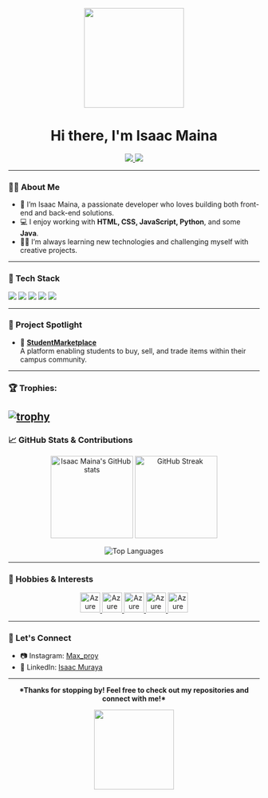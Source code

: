 <!-- Profile README for Isaac Maina -->
<p align="center">
  <img src="https://media.giphy.com/media/v1.Y2lkPTc5MGI3NjExOG94c2lvbjF2cHA2amRobXZnc2VqYXg1cmQ0Njd2M2Q2bmIwcHNneiZlcD12MV9zdGlja2Vyc19zZWFyY2gmY3Q9cw/kSxi9DiWH4Q8q1Kbql/giphy.gif" width="200" height="200">
</p>
<h1 align="center"> Hi there, I'm Isaac Maina</h1>
<p align="center">
  <a href="https://www.instagram.com/Max_proy/">
    <img src="https://img.shields.io/badge/Instagram-Max__proy-E1306C?style=flat&logo=instagram&logoColor=white"/>
  </a>
  <a href="https://www.linkedin.com/in/Isaac-Muraya">
    <img src="https://img.shields.io/badge/LinkedIn-Isaac%20Muraya-0077B5?style=flat&logo=linkedin&logoColor=white"/>
  </a>
</p>

---

### 👨‍💻 About Me

- 🌱 I’m Isaac Maina, a passionate developer who loves building both front-end and back-end solutions.
- 💻 I enjoy working with **HTML, CSS, JavaScript, Python**, and some **Java**.
- 🧑‍🎓 I’m always learning new technologies and challenging myself with creative projects.

---

### 🚀 Tech Stack

<p>
  <img src="https://img.shields.io/badge/HTML5-E34F26?style=flat&logo=html5&logoColor=white"/>
  <img src="https://img.shields.io/badge/CSS3-1572B6?style=flat&logo=css3&logoColor=white"/>
  <img src="https://img.shields.io/badge/JavaScript-F7DF1E?style=flat&logo=javascript&logoColor=black"/>
  <img src="https://img.shields.io/badge/Python-3776AB?style=flat&logo=python&logoColor=white"/>
  <img src="https://img.shields.io/badge/Java-007396?style=flat&logo=java&logoColor=white"/>
</p>

---

### 🌟 Project Spotlight

- 🛒 **[StudentMarketplace](https://github.com/maxproy/studentmarketplace)**  
   A platform enabling students to buy, sell, and trade items within their campus community.

---


### 🏆 Trophies:
[![trophy](https://github-profile-trophy.vercel.app/?username=maxproy&theme=dracula)](https://github.com/ryo-ma/github-profile-trophy)
---

### 📈 GitHub Stats & Contributions

<p align="center">
  <img src="https://github-readme-stats.vercel.app/api?username=maxproy&show_icons=true&theme=radical" alt="Isaac Maina's GitHub stats" height="165"/>
  <img src="https://github-readme-streak-stats.herokuapp.com/?user=maxproy&theme=radical" alt="GitHub Streak" height="165"/>
</p>
<p align="center">
  <img src="https://github-readme-stats.vercel.app/api/top-langs/?username=maxproy&layout=compact&theme=radical" alt="Top Languages"/>
</p>

---

### 🎨 Hobbies & Interests
<p align="center">

  <a href="https://jharohit.com.np" target="_blank">
    <img src="https://github.com/getintorj/getintorj/blob/master/Man%20Technologist%20Medium-Dark%20Skin%20Tone.png?raw=true" alt="Azure" width="40" height="40" />
  </a>
  <a href="https://jharohit.com.np" target="_blank">
    <img src="https://raw.githubusercontent.com/getintorj/getintorj/master/Video%20Game.webp" alt="Azure" width="40" height="40" />
  </a>
  
  <a href="https://jharohit.com.np" target="_blank">
    <img src="https://raw.githubusercontent.com/getintorj/getintorj/master/Soccer%20Ball.webp" alt="Azure" width="40" height="40" />
  </a>

  <a href="https://jharohit.com.np" target="_blank">
    <img src="https://github.com/getintorj/getintorj/blob/master/Musical%20Notes.png?raw=true" alt="Azure" width="40" height="40" />
  </a>

  <a href="https://jharohit.com.np" target="_blank">
    <img src="https://github.com/getintorj/getintorj/blob/master/globe.gif?raw=true" alt="Azure" width="40" height="40" />
  </a>
   
 </p>

---

### 🤝 Let's Connect

- 📷 Instagram: [Max_proy](https://www.instagram.com/Max_proy/)
- 💼 LinkedIn: [Isaac Muraya](https://www.linkedin.com/in/isaac-muraya-952205271/overlay/about-this-profile/?lipi=urn%3Ali%3Apage%3Ad_flagship3_profile_view_base%3BV9onbI5qRhi7D83JQ%2B9M2w%3D%3D)

---

<p align ="center"> <b>*Thanks for stopping by! Feel free to check out my repositories and connect with me!*</b> </p>
<p align="center"> 
  <img src="https://media.giphy.com/media/v1.Y2lkPTc5MGI3NjExOXo2MHBrdzlqODNvOG1kdDV5cGt1am90ZGloZnJidTh6b3dwd2F6cyZlcD12MV9zdGlja2Vyc19zZWFyY2gmY3Q9cw/NmkTFSjMgWulkrREYI/giphy.gif" width="160" height="160"> 
</p>
